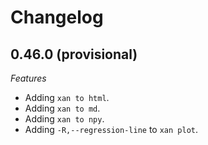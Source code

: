 # Changelog

## 0.46.0 (provisional)

*Features*

* Adding `xan to html`.
* Adding `xan to md`.
* Adding `xan to npy`.
* Adding `-R,--regression-line` to `xan plot`.
